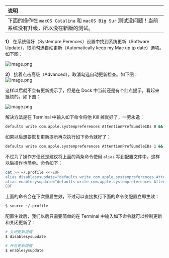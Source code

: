 

| **说明** |
| :-- |
| 下面的操作在 `macOS Catalina` 和 `macOS Big Sur` 测试没问题！当前系统没有升级，所以没在新版的测试。 |



**1）** 在系统偏好（Systempre Perences）设置中找到系统更新（Software Update），取消勾选自动更新（Automatically keep my Mac up tp date）选项。如下图：


![image.png](https://cdn.nlark.com/yuque/0/2021/png/667060/1637053650977-3289d785-90cc-452c-bbfa-5629ad727944.png#clientId=u7b0648b9-4355-4&from=paste&height=876&id=ue18c8986&originHeight=876&originWidth=1560&originalType=binary&ratio=1&size=419652&status=done&style=none&taskId=ud28f9e81-5608-4c75-a681-b557feb1556&width=1560)

**2）** 接着点击高级（Advanced），取消勾选自动更新检查。如下图：
![image.png](https://cdn.nlark.com/yuque/0/2021/png/667060/1637053629237-31eee696-26e2-4303-98c1-15a833451fab.png#clientId=u7b0648b9-4355-4&from=paste&height=876&id=u6e3a2355&originHeight=876&originWidth=1560&originalType=binary&ratio=1&size=403127&status=done&style=none&taskId=ub4bb50e2-7831-4b83-880f-f657905b978&width=1560)

这样以后就不会有更新提示了，但是在 Dock 中当前还是有个红点提示，看起来挺烦的。如下图：


![image.png](https://cdn.nlark.com/yuque/0/2021/png/667060/1637053718900-bec37146-cddb-4579-b2aa-114f043f8c92.png#clientId=ua7b1b79f-39c3-4&from=paste&height=256&id=ud4038129&originHeight=256&originWidth=2080&originalType=binary&ratio=1&size=231045&status=done&style=none&taskId=uc8cac970-f834-4429-bc4b-6dbb9fe300c&width=2080)


解决方法是在 Terminal 中输入如下命令将他 Kill 掉就好了，一劳永逸：

```bash
defaults write com.apple.systempreferences AttentionPrefBundleIDs 0 && killall Dock
```

如果以后想要恢复更新提示再次执行如下命令就好了：

```bash
defaults write com.apple.systempreferences AttentionPrefBundleIDs 1 && killall Dock
```

不过为了操作方便还是建议将上面的两条命令使用 `alias` 写到配置文件中，这样以后操作也简单。命令如下：

```bash
cat >> ~/.profile <<-EOF
alias disablesysupdate="defaults write com.apple.systempreferences AttentionPrefBundleIDs 0 && killall Dock"
alias enablesysupdate="defaults write com.apple.systempreferences AttentionPrefBundleIDs 1 && killall Dock"
EOF
```

上面的命令会在下次重启生效，不过可以直接执行下面的命令使配置立即生效：

```bash
$ source ~/.profile
```

配置生效后，我们以后只需要简单的在 Terminal 中输入如下命令就可以控制更新和关闭更新了：

```bash
# 关闭更新提醒
$ disablesysupdate

# 开启更新提醒
$ enablesysupdate
```

